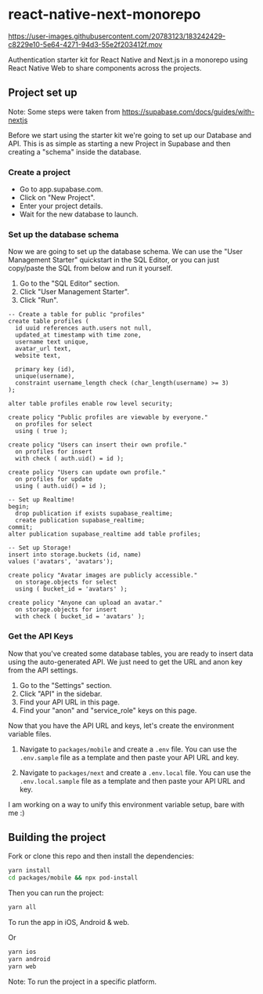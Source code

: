 # react-native-next-monorepo



https://user-images.githubusercontent.com/20783123/183242429-c8229e10-5e64-4271-94d3-55e2f203412f.mov



Authentication starter kit for React Native and Next.js in a monorepo using React Native Web to share components across the projects.

## Project set up

Note: Some steps were taken from https://supabase.com/docs/guides/with-nextjs

Before we start using the starter kit we're going to set up our Database and API. This is as simple as starting a new Project in Supabase and then creating a "schema" inside the database.

### Create a project

- Go to app.supabase.com.
- Click on "New Project".
- Enter your project details.
- Wait for the new database to launch.

### Set up the database schema

Now we are going to set up the database schema. We can use the "User Management Starter" quickstart in the SQL Editor, or you can just copy/paste the SQL from below and run it yourself.

1. Go to the "SQL Editor" section.
2. Click "User Management Starter".
3. Click "Run".

```
-- Create a table for public "profiles"
create table profiles (
  id uuid references auth.users not null,
  updated_at timestamp with time zone,
  username text unique,
  avatar_url text,
  website text,

  primary key (id),
  unique(username),
  constraint username_length check (char_length(username) >= 3)
);

alter table profiles enable row level security;

create policy "Public profiles are viewable by everyone."
  on profiles for select
  using ( true );

create policy "Users can insert their own profile."
  on profiles for insert
  with check ( auth.uid() = id );

create policy "Users can update own profile."
  on profiles for update
  using ( auth.uid() = id );

-- Set up Realtime!
begin;
  drop publication if exists supabase_realtime;
  create publication supabase_realtime;
commit;
alter publication supabase_realtime add table profiles;

-- Set up Storage!
insert into storage.buckets (id, name)
values ('avatars', 'avatars');

create policy "Avatar images are publicly accessible."
  on storage.objects for select
  using ( bucket_id = 'avatars' );

create policy "Anyone can upload an avatar."
  on storage.objects for insert
  with check ( bucket_id = 'avatars' );
```

### Get the API Keys

Now that you've created some database tables, you are ready to insert data using the auto-generated API. We just need to get the URL and anon key from the API settings.

1. Go to the "Settings" section.
2. Click "API" in the sidebar.
3. Find your API URL in this page.
4. Find your "anon" and "service_role" keys on this page.

Now that you have the API URL and keys, let's create the environment variable files.

1. Navigate to `packages/mobile` and create a `.env` file. You can use the `.env.sample` file as a template and then paste your API URL and key.

2. Navigate to `packages/next` and create a `.env.local` file. You can use the `.env.local.sample` file as a template and then paste your API URL and key.

I am working on a way to unify this environment variable setup, bare with me :)

## Building the project

Fork or clone this repo and then install the dependencies:

```bash
yarn install
cd packages/mobile && npx pod-install
```

Then you can run the project:

```bash
yarn all
```

To run the app in iOS, Android & web.

Or

```bash
yarn ios
yarn android
yarn web
```

Note: To run the project in a specific platform.
